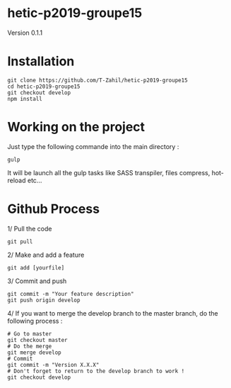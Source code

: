 # hetic-p2019-groupe15

Version 0.1.1

# Installation

```
git clone https://github.com/T-Zahil/hetic-p2019-groupe15
cd hetic-p2019-groupe15
git checkout develop
npm install
```

# Working on the project

Just type the following commande into the main directory : 
```
gulp
```
It will be launch all the gulp tasks like SASS transpiler, files compress, hot-reload etc...

# Github Process

1/ Pull the code
```
git pull
```

2/ Make and add a feature
```
git add [yourfile]
```

3/ Commit and push
```
git commit -m "Your feature description"
git push origin develop
```

4/ If you want to merge the develop branch to the master branch, do the following process :
```
# Go to master
git checkout master
# Do the merge
git merge develop
# Commit
git commit -m "Version X.X.X"
# Don't forget to return to the develop branch to work !
git checkout develop
```
